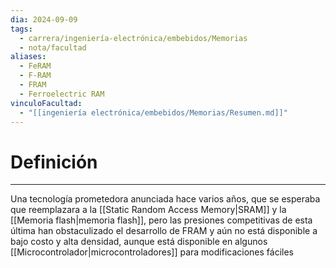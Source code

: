 ```yaml
---
dia: 2024-09-09
tags:
  - carrera/ingeniería-electrónica/embebidos/Memorias
  - nota/facultad
aliases:
  - FeRAM
  - F-RAM
  - FRAM
  - Ferroelectric RAM
vinculoFacultad:
  - "[[ingeniería electrónica/embebidos/Memorias/Resumen.md]]"
---
```

# Definición
---
Una tecnología prometedora anunciada hace varios años, que se esperaba que reemplazara a la [[Static Random Access Memory|SRAM]] y la [[Memoria flash|memoria flash]], pero las presiones competitivas de esta última han obstaculizado el desarrollo de FRAM y aún no está disponible a bajo costo y alta densidad, aunque está disponible en algunos [[Microcontrolador|microcontroladores]] para modificaciones fáciles